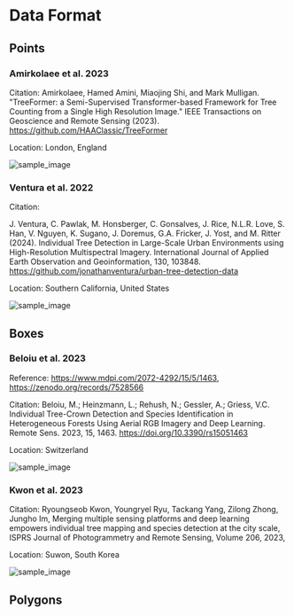 # Data Format

## Points

### Amirkolaee et al. 2023

Citation: Amirkolaee, Hamed Amini, Miaojing Shi, and Mark Mulligan. "TreeFormer: a Semi-Supervised Transformer-based Framework for Tree Counting from a Single High Resolution Image." IEEE Transactions on Geoscience and Remote Sensing (2023). https://github.com/HAAClassic/TreeFormer

Location: London, England

![sample_image]()

### Ventura et al. 2022

Citation: 

J. Ventura, C. Pawlak, M. Honsberger, C. Gonsalves, J. Rice, N.L.R. Love, S. Han, V. Nguyen, K. Sugano, J. Doremus, G.A. Fricker, J. Yost, and M. Ritter (2024). Individual Tree Detection in Large-Scale Urban Environments using High-Resolution Multispectral Imagery. International Journal of Applied Earth Observation and Geoinformation, 130, 103848. https://github.com/jonathanventura/urban-tree-detection-data

Location: Southern California, United States

![sample_image]()

## Boxes

### Beloiu et al. 2023

Reference: https://www.mdpi.com/2072-4292/15/5/1463, https://zenodo.org/records/7528566

Citation: Beloiu, M.; Heinzmann, L.; Rehush, N.; Gessler, A.; Griess, V.C. Individual Tree-Crown Detection and Species Identification in Heterogeneous Forests Using Aerial RGB Imagery and Deep Learning. Remote Sens. 2023, 15, 1463. https://doi.org/10.3390/rs15051463

Location: Switzerland

![sample_image]()

### Kwon et al. 2023

Citation: Ryoungseob Kwon, Youngryel Ryu, Tackang Yang, Zilong Zhong, Jungho Im,
Merging multiple sensing platforms and deep learning empowers individual tree mapping and species detection at the city scale,
ISPRS Journal of Photogrammetry and Remote Sensing, Volume 206, 2023,

Location: Suwon, South Korea

![sample_image]()

## Polygons

